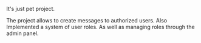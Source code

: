It's just pet project.

The project allows to create messages to authorized users. Also Implemented a system of user roles. As well as managing roles through the admin panel.
